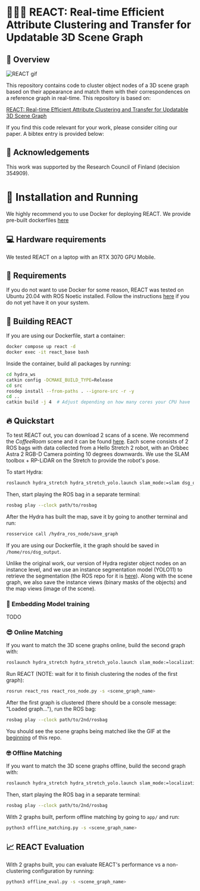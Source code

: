 # 🚀🚀🚀 REACT: Real-time Efficient Attribute Clustering and Transfer for Updatable 3D Scene Graph

## 🚀 Overview
![REACT gif](./assets/react_cut.gif)

This repository contains code to cluster object nodes of a 3D scene graph based on their appearance and match them with their correspondences on a reference graph in real-time. This repository is based on:

[REACT: Real-time Efficient Attribute Clustering and Transfer for Updatable 3D Scene Graph](https://arxiv.org)

If you find this code relevant for your work, please consider citing our paper. A bibtex entry is provided below:

## 🙏 Acknowledgements

This work was supported by the Research Council of Finland (decision 354909).

# 🐳 Installation and Running

We highly recommend you to use Docker for deploying REACT. We provide pre-built dockerfiles [here](https://github.com/aalto-intelligent-robotics/REACT-docker)

## 💻 Hardware requirements

We tested REACT on a laptop with an RTX 3070 GPU Mobile.

## 🤖 Requirements

If you do not want to use Docker for some reason, REACT was tested on Ubuntu 20.04 with ROS Noetic installed. Follow the instructions [here](https://wiki.ros.org/ROS/Installation) if you do not yet have it on your system.

## 🧰 Building REACT

If you are using our Dockerfile, start a container:
```bash
docker compose up react -d
docker exec -it react_base bash
```

Inside the container, build all packages by running:
```bash
cd hydra_ws
catkin config -DCMAKE_BUILD_TYPE=Release
cd src
rosdep install --from-paths . --ignore-src -r -y
cd ..
catkin build -j 4  # Adjust depending on how many cores your CPU have
```

## 🔥 Quickstart

To test REACT out, you can download 2 scans of a scene. We recommend the *CoffeeRoom* scene and it can be found [here](https://drive.google.com/drive/folders/13984WvqdFPlq2DJG-6iNYHLAHxNozDFg?usp=sharing). Each scene consists of 2 ROS bags with data collected from a Hello Stretch 2 robot, with an Orbbec Astra 2 RGB-D Camera pointing 10 degrees downwards. We use the SLAM toolbox + RP-LiDAR on the Stretch to provide the robot's pose.

To start Hydra:

```bash
roslaunch hydra_stretch hydra_stretch_yolo.launch slam_mode:=slam dsg_output_prefix:=<scene_graph_name>_1 2> >(grep -v 'TF_REPEATED_DATA\|at line 278\|buffer_core')
```

Then, start playing the ROS bag in a separate terminal:

```bash
rosbag play --clock path/to/rosbag
```

After the Hydra has built the map, save it by going to another terminal and run:

```bash
rosservice call /hydra_ros_node/save_graph
```

If you are using our Dockerfile, it the graph should be saved in `/home/ros/dsg_output`.

Unlike the original work, our version of Hydra register object nodes on an instance level, and we use an instance segmentation model (YOLO11) to retrieve the segmentation (the ROS repo for it is [here](https://github.com/aalto-intelligent-robotics/Hydra-Seg-ROS)). Along with the scene graph, we also save the instance views (binary masks of the objects) and the map views (image of the scene).

### 🧠 Embedding Model training

TODO

### 😎 Online Matching
If you want to match the 3D scene graphs online, build the second graph with:
```bash
roslaunch hydra_stretch hydra_stretch_yolo.launch slam_mode:=localization dsg_output_prefix:=<scene_graph_name>_2 2> >(grep -v 'TF_REPEATED_DATA\|at line 278\|buffer_core')
```
Run REACT (NOTE: wait for it to finish clustering the nodes of the first graph):
```bash
rosrun react_ros react_ros_node.py -s <scene_graph_name>
```

After the first graph is clustered (there should be a console message: "Loaded graph..."), run the ROS bag:
```bash
rosbag play --clock path/to/2nd/rosbag
```
You should see the scene graphs being matched like the GIF at the [beginning](#overview) of this repo.

### 🤓 Offline Matching

If you want to match the 3D scene graphs offline, build the second graph with:
```bash
roslaunch hydra_stretch hydra_stretch_yolo.launch slam_mode:=localization dsg_output_prefix:=<scene_graph_name>_2 2> >(grep -v 'TF_REPEATED_DATA\|at line 278\|buffer_core')
```

Then, start playing the ROS bag in a separate terminal:
```bash
rosbag play --clock path/to/2nd/rosbag
```
With 2 graphs built, perform offline matching by going to `app/` and run:
```bash
python3 offline_matching.py -s <scene_graph_name>
```

## 📈 REACT Evaluation
With 2 graphs built, you can evaluate REACT's performance vs a non-clustering configuration by running:
```bash
python3 offline_eval.py -s <scene_graph_name>
```
